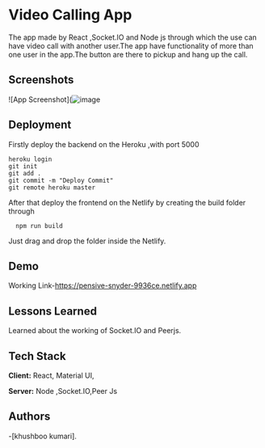 
# Video Calling App

The app made by React ,Socket.IO and Node js through which the use can have
video call with another user.The app have functionality of
more than one user in the app.The button are there to pickup and hang up the call.



## Screenshots

![App Screenshot](![image](https://github.com/khushbook19pa/Vc-Mern-Project/assets/63450932/4ce1e91d-6670-4363-8071-5da227519489)

  
## Deployment

Firstly deploy the backend on the Heroku ,with port
5000

```
heroku login
git init 
git add .
git commit -m "Deploy Commit"
git remote heroku master

```

After that deploy the frontend on the Netlify
by creating the build folder through

```
  npm run build
```
Just drag and drop the folder inside the Netlify.




  
## Demo

Working Link-https://pensive-snyder-9936ce.netlify.app

  
## Lessons Learned

Learned about the working of Socket.IO and Peerjs.


  
## Tech Stack

**Client:** React, Material UI,

**Server:** Node ,Socket.IO,Peer Js

  
## Authors
-[khushboo kumari].
